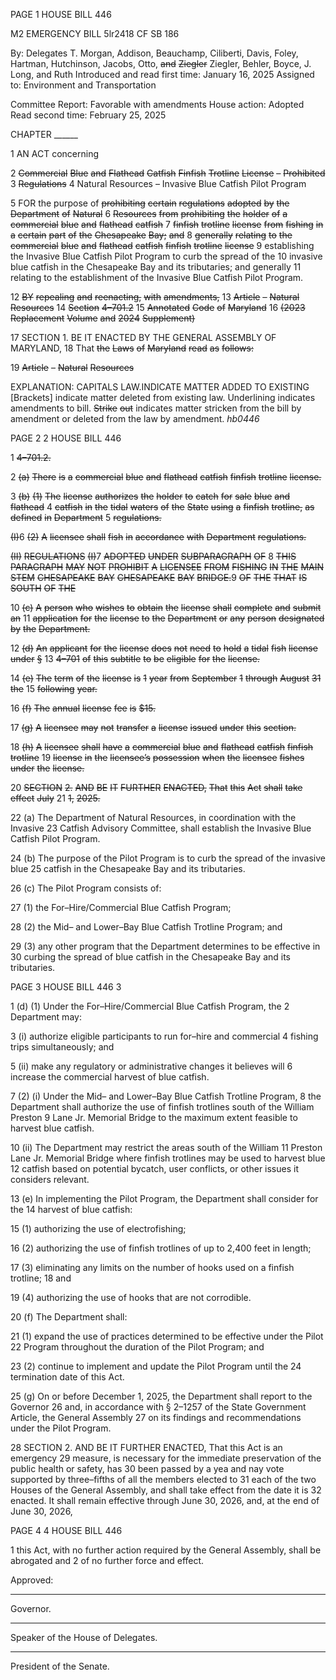 PAGE 1
HOUSE BILL 446

M2 EMERGENCY BILL 5lr2418
CF SB 186

By: Delegates T. Morgan, Addison, Beauchamp, Ciliberti, Davis, Foley, Hartman,
Hutchinson, Jacobs, Otto, ~~and~~ ~~Ziegler~~ Ziegler, Behler, Boyce, J. Long, and
Ruth
Introduced and read first time: January 16, 2025
Assigned to: Environment and Transportation

Committee Report: Favorable with amendments
House action: Adopted
Read second time: February 25, 2025

CHAPTER ______

1 AN ACT concerning

2 ~~Commercial~~ ~~Blue~~ ~~and~~ ~~Flathead~~ ~~Catfish~~ ~~Finfish~~ ~~Trotline~~ ~~License~~ ~~–~~ ~~Prohibited~~
3 ~~Regulations~~
4 Natural Resources – Invasive Blue Catfish Pilot Program

5 FOR the purpose of ~~prohibiting~~ ~~certain~~ ~~regulations~~ ~~adopted~~ ~~by~~ ~~the~~ ~~Department~~ ~~of~~ ~~Natural~~
6 ~~Resources~~ ~~from~~ ~~prohibiting~~ ~~the~~ ~~holder~~ ~~of~~ ~~a~~ ~~commercial~~ ~~blue~~ ~~and~~ ~~flathead~~ ~~catfish~~
7 ~~finfish~~ ~~trotline~~ ~~license~~ ~~from~~ ~~fishing~~ ~~in~~ ~~a~~ ~~certain~~ ~~part~~ ~~of~~ ~~the~~ ~~Chesapeake~~ ~~Bay;~~ ~~and~~
8 ~~generally~~ ~~relating~~ ~~to~~ ~~the~~ ~~commercial~~ ~~blue~~ ~~and~~ ~~flathead~~ ~~catfish~~ ~~finfish~~ ~~trotline~~ ~~license~~
9 establishing the Invasive Blue Catfish Pilot Program to curb the spread of the
10 invasive blue catfish in the Chesapeake Bay and its tributaries; and generally
11 relating to the establishment of the Invasive Blue Catfish Pilot Program.

12 ~~BY~~ ~~repealing~~ ~~and~~ ~~reenacting,~~ ~~with~~ ~~amendments,~~
13 ~~Article~~ ~~–~~ ~~Natural~~ ~~Resources~~
14 ~~Section~~ ~~4–701.2~~
15 ~~Annotated~~ ~~Code~~ ~~of~~ ~~Maryland~~
16 ~~(2023~~ ~~Replacement~~ ~~Volume~~ ~~and~~ ~~2024~~ ~~Supplement)~~

17 SECTION 1. BE IT ENACTED BY THE GENERAL ASSEMBLY OF MARYLAND,
18 That ~~the~~ ~~Laws~~ ~~of~~ ~~Maryland~~ ~~read~~ ~~as~~ ~~follows:~~

19 ~~Article~~ ~~–~~ ~~Natural~~ ~~Resources~~

EXPLANATION: CAPITALS LAW.INDICATE MATTER ADDED TO EXISTING
[Brackets] indicate matter deleted from existing law.
Underlining indicates amendments to bill.
~~Strike~~ ~~out~~ indicates matter stricken from the bill by amendment or deleted from the law by
amendment. *hb0446*

PAGE 2
2 HOUSE BILL 446

1 ~~4–701.2.~~

2 ~~(a)~~ ~~There~~ ~~is~~ ~~a~~ ~~commercial~~ ~~blue~~ ~~and~~ ~~flathead~~ ~~catfish~~ ~~finfish~~ ~~trotline~~ ~~license.~~

3 ~~(b)~~ ~~(1)~~ ~~The~~ ~~license~~ ~~authorizes~~ ~~the~~ ~~holder~~ ~~to~~ ~~catch~~ ~~for~~ ~~sale~~ ~~blue~~ ~~and~~ ~~flathead~~
4 ~~catfish~~ ~~in~~ ~~the~~ ~~tidal~~ ~~waters~~ ~~of~~ ~~the~~ ~~State~~ ~~using~~ ~~a~~ ~~finfish~~ ~~trotline,~~ ~~as~~ ~~defined~~ ~~in~~ ~~Department~~
5 ~~regulations.~~

~~(I)~~6 ~~(2)~~ ~~A~~ ~~licensee~~ ~~shall~~ ~~fish~~ ~~in~~ ~~accordance~~ ~~with~~ ~~Department~~ ~~regulations.~~

~~(II)~~ ~~REGULATIONS~~ ~~(I)~~7 ~~ADOPTED~~ ~~UNDER~~ ~~SUBPARAGRAPH~~ ~~OF~~
8 ~~THIS~~ ~~PARAGRAPH~~ ~~MAY~~ ~~NOT~~ ~~PROHIBIT~~ ~~A~~ ~~LICENSEE~~ ~~FROM~~ ~~FISHING~~ ~~IN~~ ~~THE~~ ~~MAIN~~ ~~STEM~~
~~CHESAPEAKE~~ ~~BAY~~ ~~CHESAPEAKE~~ ~~BAY~~ ~~BRIDGE.~~9 ~~OF~~ ~~THE~~ ~~THAT~~ ~~IS~~ ~~SOUTH~~ ~~OF~~ ~~THE~~

10 ~~(c)~~ ~~A~~ ~~person~~ ~~who~~ ~~wishes~~ ~~to~~ ~~obtain~~ ~~the~~ ~~license~~ ~~shall~~ ~~complete~~ ~~and~~ ~~submit~~ ~~an~~
11 ~~application~~ ~~for~~ ~~the~~ ~~license~~ ~~to~~ ~~the~~ ~~Department~~ ~~or~~ ~~any~~ ~~person~~ ~~designated~~ ~~by~~ ~~the~~ ~~Department.~~

12 ~~(d)~~ ~~An~~ ~~applicant~~ ~~for~~ ~~the~~ ~~license~~ ~~does~~ ~~not~~ ~~need~~ ~~to~~ ~~hold~~ ~~a~~ ~~tidal~~ ~~fish~~ ~~license~~ ~~under~~ ~~§~~
13 ~~4–701~~ ~~of~~ ~~this~~ ~~subtitle~~ ~~to~~ ~~be~~ ~~eligible~~ ~~for~~ ~~the~~ ~~license.~~

14 ~~(e)~~ ~~The~~ ~~term~~ ~~of~~ ~~the~~ ~~license~~ ~~is~~ ~~1~~ ~~year~~ ~~from~~ ~~September~~ ~~1~~ ~~through~~ ~~August~~ ~~31~~ ~~the~~
15 ~~following~~ ~~year.~~

16 ~~(f)~~ ~~The~~ ~~annual~~ ~~license~~ ~~fee~~ ~~is~~ ~~$15.~~

17 ~~(g)~~ ~~A~~ ~~licensee~~ ~~may~~ ~~not~~ ~~transfer~~ ~~a~~ ~~license~~ ~~issued~~ ~~under~~ ~~this~~ ~~section.~~

18 ~~(h)~~ ~~A~~ ~~licensee~~ ~~shall~~ ~~have~~ ~~a~~ ~~commercial~~ ~~blue~~ ~~and~~ ~~flathead~~ ~~catfish~~ ~~finfish~~ ~~trotline~~
19 ~~license~~ ~~in~~ ~~the~~ ~~licensee’s~~ ~~possession~~ ~~when~~ ~~the~~ ~~licensee~~ ~~fishes~~ ~~under~~ ~~the~~ ~~license.~~

20 ~~SECTION~~ ~~2.~~ ~~AND~~ ~~BE~~ ~~IT~~ ~~FURTHER~~ ~~ENACTED,~~ ~~That~~ ~~this~~ ~~Act~~ ~~shall~~ ~~take~~ ~~effect~~ ~~July~~
21 ~~1,~~ ~~2025.~~

22 (a) The Department of Natural Resources, in coordination with the Invasive
23 Catfish Advisory Committee, shall establish the Invasive Blue Catfish Pilot Program.

24 (b) The purpose of the Pilot Program is to curb the spread of the invasive blue
25 catfish in the Chesapeake Bay and its tributaries.

26 (c) The Pilot Program consists of:

27 (1) the For–Hire/Commercial Blue Catfish Program;

28 (2) the Mid– and Lower–Bay Blue Catfish Trotline Program; and

29 (3) any other program that the Department determines to be effective in
30 curbing the spread of blue catfish in the Chesapeake Bay and its tributaries.

PAGE 3
HOUSE BILL 446 3

1 (d) (1) Under the For–Hire/Commercial Blue Catfish Program, the
2 Department may:

3 (i) authorize eligible participants to run for–hire and commercial
4 fishing trips simultaneously; and

5 (ii) make any regulatory or administrative changes it believes will
6 increase the commercial harvest of blue catfish.

7 (2) (i) Under the Mid– and Lower–Bay Blue Catfish Trotline Program,
8 the Department shall authorize the use of finfish trotlines south of the William Preston
9 Lane Jr. Memorial Bridge to the maximum extent feasible to harvest blue catfish.

10 (ii) The Department may restrict the areas south of the William
11 Preston Lane Jr. Memorial Bridge where finfish trotlines may be used to harvest blue
12 catfish based on potential bycatch, user conflicts, or other issues it considers relevant.

13 (e) In implementing the Pilot Program, the Department shall consider for the
14 harvest of blue catfish:

15 (1) authorizing the use of electrofishing;

16 (2) authorizing the use of finfish trotlines of up to 2,400 feet in length;

17 (3) eliminating any limits on the number of hooks used on a finfish trotline;
18 and

19 (4) authorizing the use of hooks that are not corrodible.

20 (f) The Department shall:

21 (1) expand the use of practices determined to be effective under the Pilot
22 Program throughout the duration of the Pilot Program; and

23 (2) continue to implement and update the Pilot Program until the
24 termination date of this Act.

25 (g) On or before December 1, 2025, the Department shall report to the Governor
26 and, in accordance with § 2–1257 of the State Government Article, the General Assembly
27 on its findings and recommendations under the Pilot Program.

28 SECTION 2. AND BE IT FURTHER ENACTED, That this Act is an emergency
29 measure, is necessary for the immediate preservation of the public health or safety, has
30 been passed by a yea and nay vote supported by three–fifths of all the members elected to
31 each of the two Houses of the General Assembly, and shall take effect from the date it is
32 enacted. It shall remain effective through June 30, 2026, and, at the end of June 30, 2026,

PAGE 4
4 HOUSE BILL 446

1 this Act, with no further action required by the General Assembly, shall be abrogated and
2 of no further force and effect.

Approved:

________________________________________________________________________________
Governor.

________________________________________________________________________________
Speaker of the House of Delegates.

________________________________________________________________________________
President of the Senate.